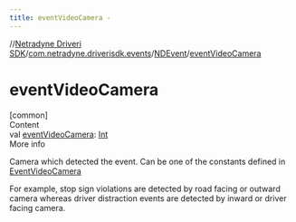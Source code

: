 ```yaml
---
title: eventVideoCamera -
---
```

//[Netradyne Driveri SDK](../../index.md)/[com.netradyne.driverisdk.events](../index.md)/[NDEvent](index.md)/[eventVideoCamera](event-video-camera.md)



# eventVideoCamera  
[common]  
Content  
val [eventVideoCamera](event-video-camera.md): [Int](https://kotlinlang.org/api/latest/jvm/stdlib/kotlin/-int/index.html)  
More info  


Camera which detected the event. Can be one of the constants defined in [EventVideoCamera](../-event-video-camera/index.md)



For example, stop sign violations are detected by road facing or outward camera whereas driver distraction events are detected by inward or driver facing camera.

  



